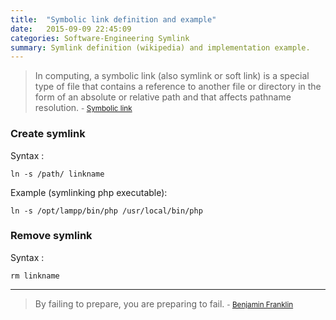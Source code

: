 ```yaml
---
title:  "Symbolic link definition and example"
date:   2015-09-09 22:45:09
categories: Software-Engineering Symlink
summary: Symlink definition (wikipedia) and implementation example. 
---
```


> In computing, a symbolic link (also symlink or soft link) is a special type of file that contains a reference to another file or directory in the form of an absolute or relative path and that affects pathname resolution. 
> <small>- [Symbolic link](https://en.wikipedia.org/wiki/Symbolic_link)</small>

### Create symlink

Syntax :

    ln -s /path/ linkname

Example (symlinking php executable):

    ln -s /opt/lampp/bin/php /usr/local/bin/php

### Remove symlink

Syntax :

    rm linkname


---
> By failing to prepare, you are preparing to fail. 
> <small>- [Benjamin Franklin](http://www.brainyquote.com/quotes/quotes/b/benjaminfr138217.html)</small>

